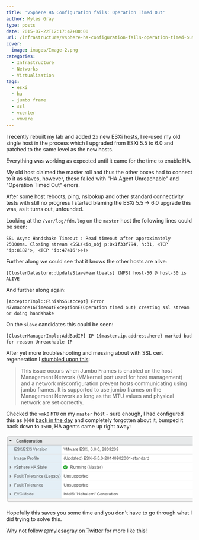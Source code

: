 ```yaml
---
title: 'vSphere HA Configuration fails: Operation Timed Out'
author: Myles Gray
type: posts
date: 2015-07-22T12:17:47+00:00
url: /infrastructure/vsphere-ha-configuration-fails-operation-timed-out/
cover:
  image: images/Image-2.png
categories:
  - Infrastructure
  - Networks
  - Virtualisation
tags:
  - esxi
  - ha
  - jumbo frame
  - ssl
  - vcenter
  - vmware
---
```


I recently rebuilt my lab and added 2x new ESXi hosts, I re-used my old single host in the process which I upgraded from ESXi 5.5 to 6.0 and patched to the same level as the new hosts.

Everything was working as expected until it came for the time to enable HA.

My old host claimed the master roll and thus the other boxes had to connect to it as slaves, however, these failed with "HA Agent Unreachable" and "Operation Timed Out" errors.

After some host reboots, ping, nslookup and other standard connectivity tests with still no progress I started blaming the ESXi 5.5 -> 6.0 upgrade this was, as it turns out, unfounded.

Looking at the `/var/log/fdm.log` on the `master` host the following lines could be seen:

    SSL Async Handshake Timeout : Read timeout after approximately 25000ms. Closing stream <SSL(<io_obj p:0x1f33f794, h:31, <TCP 'ip:8182'>, <TCP 'ip:47416'>>)>
    

Further along we could see that it knows the other hosts are alive:

    [ClusterDatastore::UpdateSlaveHeartbeats] (NFS) host-50 @ host-50 is ALIVE
    

And further along again:

    [AcceptorImpl::FinishSSLAccept] Error N7Vmacore16TimeoutExceptionE(Operation timed out) creating ssl stream or doing handshake
    

On the `slave` candidates this could be seen:

    [ClusterManagerImpl::AddBadIP] IP 1{master.ip.address.here} marked bad for reason Unreachable IP
    

After yet more troubleshooting and messing about with SSL cert regeneration I [stumbled upon this][1]:

> This issue occurs when Jumbo Frames is enabled on the host Management Network (VMkernel port used for host management) and a network misconfiguration prevent hosts communicating using jumbo frames. It is supported to use jumbo frames on the Management Network as long as the MTU values and physical network are set correctly.

Checked the `vmk0` `MTU` on my `master` host - sure enough, I had configured this as `9000` [back in the day][2] and completely forgotten about it, bumped it back down to `1500`, HA agents came up right away:

![HA Agent Vmware master][3] 

Hopefully this saves you some time and you don't have to go through what I did trying to solve this.

Why not follow [@mylesagray on Twitter][4] for more like this!

 [1]: http://kb.vmware.com/selfservice/microsites/search.do?language=en_US&cmd=displayKC&externalId=2011974&src=vmw_so_vex_mgray_1080
 [2]: /?s=jumbo%20frames
 [3]: images/Image-2.png
 [4]: https://twitter.com/mylesagray